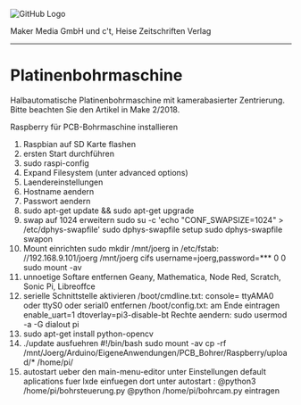 ![GitHub Logo](http://www.heise.de/make/icons/make_logo.png)

Maker Media GmbH und c't, Heise Zeitschriften Verlag

***

# Platinenbohrmaschine
Halbautomatische Platinenbohrmaschine mit kamerabasierter Zentrierung. Bitte beachten Sie den Artikel in Make 2/2018.


Raspberry für PCB-Bohrmaschine installieren

1. Raspbian auf SD Karte flashen
2. ersten Start durchführen
3. sudo raspi-config
4. Expand Filesystem (unter advanced options)
5. Laendereinstellungen
6. Hostname aendern
7. Passwort aendern
8. sudo apt-get update && sudo apt-get upgrade
9. swap auf 1024 erweitern
  sudo su -c 'echo "CONF_SWAPSIZE=1024" > /etc/dphys-swapfile'
  sudo dphys-swapfile setup
  sudo dphys-swapfile swapon
10. Mount einrichten
  sudo mkdir /mnt/joerg
  in /etc/fstab: //192.168.9.101/joerg /mnt/joerg cifs username=joerg,password=*** 0 0
  sudo mount -av
11. unnoetige Softare entfernen
  Geany, Mathematica, Node Red, Scratch, Sonic Pi, Libreoffce
12. serielle Schnittstelle aktivieren
  /boot/cmdline.txt: console= ttyAMA0 oder ttyS0 oder serial0 entfernen
  /boot/config.txt: am Ende eintragen
     enable_uart=1 
     dtoverlay=pi3-disable-bt
  Rechte aendern: sudo usermod -a -G dialout pi
13. sudo apt-get install python-opencv
14. ./update ausfuehren
	#!/bin/bash
	sudo mount -av
	cp -rf /mnt/Joerg/Arduino/EigeneAnwendungen/PCB_Bohrer/Raspberry/upload/* /home/pi/
15. autostart ueber den main-menu-editor unter Einstellungen default aplications fuer lxde einfuegen
    dort unter autostart : @python3 /home/pi/bohrsteuerung.py
                           @python /home/pi/bohrcam.py eintragen

